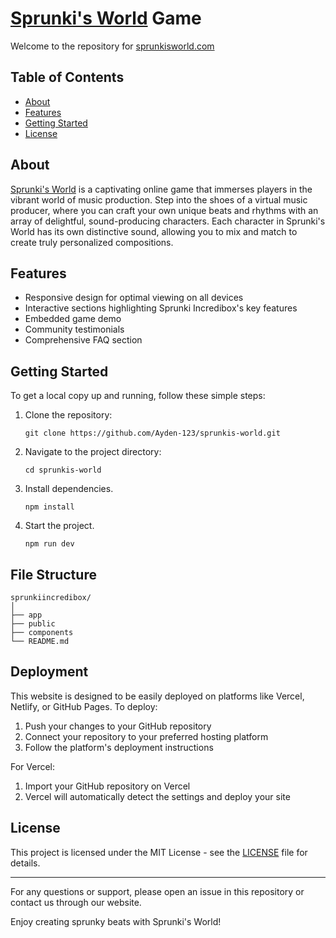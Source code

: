 # [Sprunki's World](https://sprunkisworld.com/) Game

Welcome to the repository for [sprunkisworld.com](https://sprunkisworld.com/)

## Table of Contents

- [About](#about)
- [Features](#features)
- [Getting Started](#getting-started)
- [License](#license)

## About

[Sprunki's World](https://sprunkisworld.com/) is a captivating online game that immerses players in the vibrant world of music production. Step into the shoes of a virtual music producer, where you can craft your own unique beats and rhythms with an array of delightful, sound-producing characters. Each character in Sprunki's World has its own distinctive sound, allowing you to mix and match to create truly personalized compositions.

## Features

- Responsive design for optimal viewing on all devices
- Interactive sections highlighting Sprunki Incredibox's key features
- Embedded game demo
- Community testimonials
- Comprehensive FAQ section

## Getting Started

To get a local copy up and running, follow these simple steps:

1. Clone the repository:
   ```
   git clone https://github.com/Ayden-123/sprunkis-world.git
   ```
2. Navigate to the project directory:
   ```
   cd sprunkis-world
   ```
3. Install dependencies.
    ```
   npm install
   ```
4. Start the project.
    ```
    npm run dev
    ```

## File Structure

```
sprunkiincredibox/
│
├── app
├── public
├── components
└── README.md
```

## Deployment

This website is designed to be easily deployed on platforms like Vercel, Netlify, or GitHub Pages. To deploy:

1. Push your changes to your GitHub repository
2. Connect your repository to your preferred hosting platform
3. Follow the platform's deployment instructions

For Vercel:
1. Import your GitHub repository on Vercel
2. Vercel will automatically detect the settings and deploy your site

## License

This project is licensed under the MIT License - see the [LICENSE](LICENSE) file for details.

---

For any questions or support, please open an issue in this repository or contact us through our website.

Enjoy creating sprunky beats with Sprunki's World!